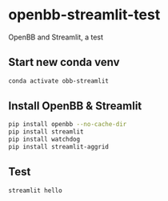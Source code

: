 # openbb-streamlit-test

OpenBB and Streamlit, a test

## Start new conda venv

``` bash
conda activate obb-streamlit
```

## Install OpenBB & Streamlit

``` bash
pip install openbb --no-cache-dir
pip install streamlit
pip install watchdog
pip install streamlit-aggrid
```

## Test

``` bash
streamlit hello
```

